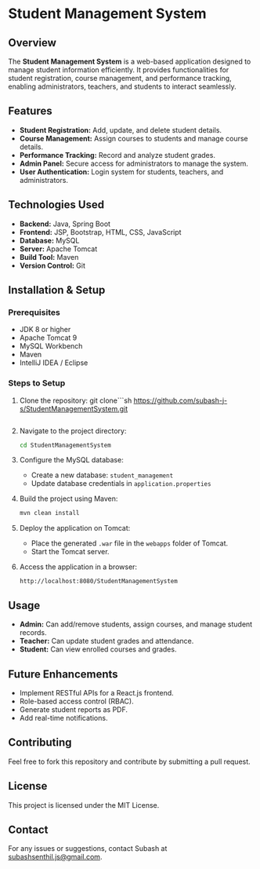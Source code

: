 # Student Management System

## Overview
The **Student Management System** is a web-based application designed to manage student information efficiently. It provides functionalities for student registration, course management, and performance tracking, enabling administrators, teachers, and students to interact seamlessly.

## Features
- **Student Registration:** Add, update, and delete student details.
- **Course Management:** Assign courses to students and manage course details.
- **Performance Tracking:** Record and analyze student grades.
- **Admin Panel:** Secure access for administrators to manage the system.
- **User Authentication:** Login system for students, teachers, and administrators.

## Technologies Used
- **Backend:** Java, Spring Boot
- **Frontend:** JSP, Bootstrap, HTML, CSS, JavaScript
- **Database:** MySQL
- **Server:** Apache Tomcat
- **Build Tool:** Maven
- **Version Control:** Git

## Installation & Setup
### Prerequisites
- JDK 8 or higher
- Apache Tomcat 9
- MySQL Workbench
- Maven
- IntelliJ IDEA / Eclipse

### Steps to Setup
1. Clone the repository:
    git clone```sh
   https://github.com/subash-j-s/StudentManagementSystem.git
   ```
2. Navigate to the project directory:
   ```sh
   cd StudentManagementSystem
   ```
3. Configure the MySQL database:
   - Create a new database: `student_management`
   - Update database credentials in `application.properties`
   
4. Build the project using Maven:
   ```sh
   mvn clean install
   ```
5. Deploy the application on Tomcat:
   - Place the generated `.war` file in the `webapps` folder of Tomcat.
   - Start the Tomcat server.
6. Access the application in a browser:
   ```
   http://localhost:8080/StudentManagementSystem
   ```

## Usage
- **Admin:** Can add/remove students, assign courses, and manage student records.
- **Teacher:** Can update student grades and attendance.
- **Student:** Can view enrolled courses and grades.

## Future Enhancements
- Implement RESTful APIs for a React.js frontend.
- Role-based access control (RBAC).
- Generate student reports as PDF.
- Add real-time notifications.

## Contributing
Feel free to fork this repository and contribute by submitting a pull request.

## License
This project is licensed under the MIT License.

## Contact
For any issues or suggestions, contact Subash at subashsenthil.js@gmail.com.

